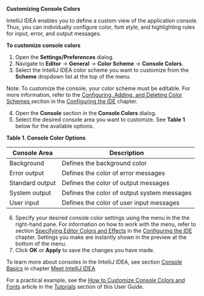**Customizing Console Colors**

IntelliJ IDEA enables you to define a custom view of the application console. Thus, you can individually configure color, font style, and highlighting rules for input, error, and output messages. 

**To customize console colors**

 1. Open the **Settings/Preferences** dialog.
 2. Navigate to **Editor** -> **General** -> **Color Scheme** -> **Console Colors**. 
 3. Select the IntelliJ IDEA color scheme you want to customize from the **Scheme** dropdown list at the top of the menu. 
 
Note: To customize the console, your color scheme must be editable. For more information, refer to the [Configuring, Adding, and Deleting Color Schemes ](Scheme.md) section in the [Configuring the IDE](ConfiguringIDE.md) chapter.  

 4. Open the **Console** section in the **Console Colors** dialog.
 5. Select the desired console area you want to customize. See **Table 1** below for the available options. 
 
 **Table 1. Console Color Options** 

|Console Area|  Description|
|--|--|
| Background| Defines the background color |
| Error output | Defines the color of error messages |
| Standard output | Defines the color of output messages  |
| System output | Defines the color of output system messages |
| User input| Defines the color of user input messages |
 
 6. Specify your desired console color settings using the menu in the the right-hand pane. For information on how to work with the menu, refer to section [Specifying Editor Colors and Effects](ColorTool.md) in the [Configuring the IDE](ConfiguringIDE.md) chapter. Settings you make are instantly shown in the preview at the bottom of the menu.
 7. Click **OK** or **Apply** to save the changes you have made.

To learn more about consoles in the IntelliJ IDEA, see section [Console Basics](UsingConsole.md) in chapter [Meet IntelliJ IDEA ](RunningApplications.md)

For a practical example, see the [How to Customize Console Colors and Fonts](HowTo.md) article in the [Tutorials](Tutorials.md) section of this User Guide.
